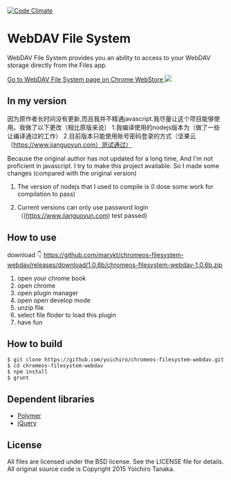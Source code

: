 [![Code Climate](https://codeclimate.com/github/yoichiro/chromeos-filesystem-webdav/badges/gpa.svg)](https://codeclimate.com/github/yoichiro/chromeos-filesystem-webdav)

# WebDAV File System

WebDAV File System provides you an ability to access to your WebDAV storage directly from the Files app.

<a target="_blank" href="https://chrome.google.com/webstore/detail/webdav-file-system/hmckflbfniicjijmdoffagjkpnjgbieh">
  Go to WebDAV File System page on Chrome WebStore
</a>

<img src="https://raw.githubusercontent.com/yoichiro/chromeos-filesystem-webdav/master/docs/screenshot.png">

## In my version

因为原作者长时间没有更新,而且我并不精通javascript.我尽量让这个项目能够使用。我做了以下更改（相比原版来说）
1.我编译使用的nodejs版本为（做了一些让编译通过的工作）
2.目前版本只能使用账号密码登录的方式（坚果云（https://www.jianguoyun.com）测试通过）

Because the original author has not updated for a long time, And I'm not proficient in javascript. I try to make this project available. So I made some changes (compared with the original version)

1. The version of nodejs that I used to compile is (I dose some work for compilation to pass)

2. Current versions can only use password login （(https://www.jianguoyun.com) test passed)
## How to use
download 👇
https://github.com/marykt/chromeos-filesystem-webdav/releases/download/1.0.6b/chromeos-filesystem-webdav-1.0.6b.zip

1. open your chrome book
2. open chrome
3. open plugin manager
4. open open develop mode
5. unzip file
6. select file floder to load this plugin
7. have fun

## How to build

```
$ git clone https://github.com/yoichiro/chromeos-filesystem-webdav.git
$ cd chromeos-filesystem-webdav
$ npm install
$ grunt
```

## Dependent libraries

* [Polymer](https://www.polymer-project.org/)
* [jQuery](http://jquery.com/)

## License

All files are licensed under the BSD license. See the LICENSE file for details.
All original source code is Copyright 2015 Yoichiro Tanaka.

